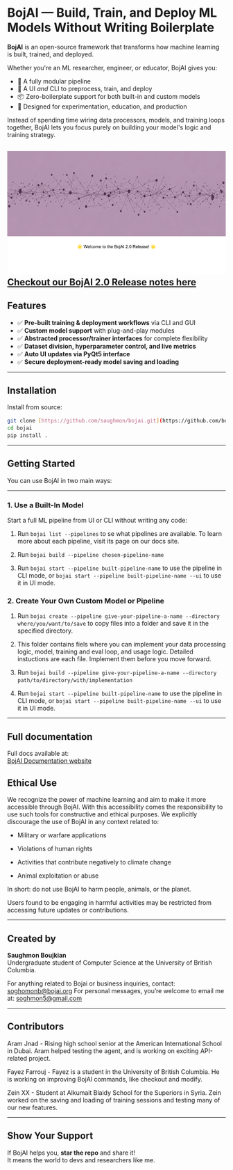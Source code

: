# BojAI — Build, Train, and Deploy ML Models Without Writing Boilerplate

**BojAI** is an open-source framework that transforms how machine learning is built, trained, and deployed.

Whether you're an ML researcher, engineer, or educator, BojAI gives you:
- 🔁 A fully modular pipeline
- 🧱 A UI *and* CLI to preprocess, train, and deploy
- 📦 Zero-boilerplate support for both built-in and custom models
- 🧠 Designed for experimentation, education, and production

Instead of spending time wiring data processors, models, and training loops together, BojAI lets you focus purely on building your model's logic and training strategy.

![Welcome to 2.0 release!](2.0-release.png)
[Checkout our BojAI 2.0 Release notes here](https://dashing-sweater-5f9.notion.site/Introducing-Bojai-2-0-241d26b066d58014964eca9dac35287b?source=copy_link)
---

## Features

- ✅ **Pre-built training & deployment workflows** via CLI and GUI
- ✅ **Custom model support** with plug-and-play modules
- ✅ **Abstracted processor/trainer interfaces** for complete flexibility
- ✅ **Dataset division, hyperparameter control, and live metrics**
- ✅ **Auto UI updates via PyQt5 interface**
- ✅ **Secure deployment-ready model saving and loading**

---

## Installation

Install from source:

```bash
git clone [https://github.com/saughmon/bojai.git](https://github.com/bojai-org/bojai.git)
cd bojai
pip install .
```

---

##  Getting Started

You can use BojAI in two main ways:

---

### 1. **Use a Built-In Model**

Start a full ML pipeline from UI or CLI without writing any code:

1. Run `bojai list --pipelines` to se what pipelines are available. To learn more about each pipeline, visit its page on our docs site. 

2. Run `bojai build --pipeline chosen-pipeline-name` 

3. Run `bojai start --pipeline built-pipeline-name` to use the pipeline in CLI mode, or `bojai start --pipeline built-pipeline-name --ui` to use it in UI mode. 

### 2. **Create Your Own Custom Model or Pipeline**

1. Run `bojai create --pipeline give-your-pipeline-a-name --directory where/you/want/to/save` to copy files into a folder and save it in the specified directory. 

2. This folder contains fiels where you can implement your data processing logic, model, training and eval loop, and usage logic. Detailed instuctions are each file. Implement them before you move forward. 

2. Run `bojai build --pipeline give-your-pipeline-a-name --directory path/to/directory/with/implementation`  

3. Run `bojai start --pipeline built-pipeline-name` to use the pipeline in CLI mode, or `bojai start --pipeline built-pipeline-name --ui` to use it in UI mode. 


---

## Full documentation

Full docs available at:  
  [BojAI Documentation website](https://bojai-documentation.web.app/)

## Ethical Use

We recognize the power of machine learning and aim to make it more accessible through BojAI. With this accessibility comes the responsibility to use such tools for constructive and ethical purposes. We explicitly discourage the use of BojAI in any context related to:

- Military or warfare applications

- Violations of human rights

- Activities that contribute negatively to climate change

- Animal exploitation or abuse

In short: do not use BojAI to harm people, animals, or the planet.

Users found to be engaging in harmful activities may be restricted from accessing future updates or contributions.


---

## Created by

**Saughmon Boujkian**  
Undergraduate student of Computer Science at the University of British Columbia.  

For anything related to Bojai or business inquiries, contact: soghomonb@bojai.org
For personal messages, you’re welcome to email me at: soghmon5@gmail.com

---

## Contributors 

Aram Jnad - Rising high school senior at the American International School in Dubai. Aram helped testing the agent, and is working on exciting API-related project. 

Fayez Farrouj - Fayez is a student in the University of British Columbia. He is working on improving BojAI commands, like checkout and modify. 

Zein XX - Student at Alkumait Blaidy School for the Superiors in Syria. Zein worked on the saving and loading of training sessions and testing many of our new features.

---

## Show Your Support

If BojAI helps you, **star the repo** and share it!  
It means the world to devs and researchers like me.
